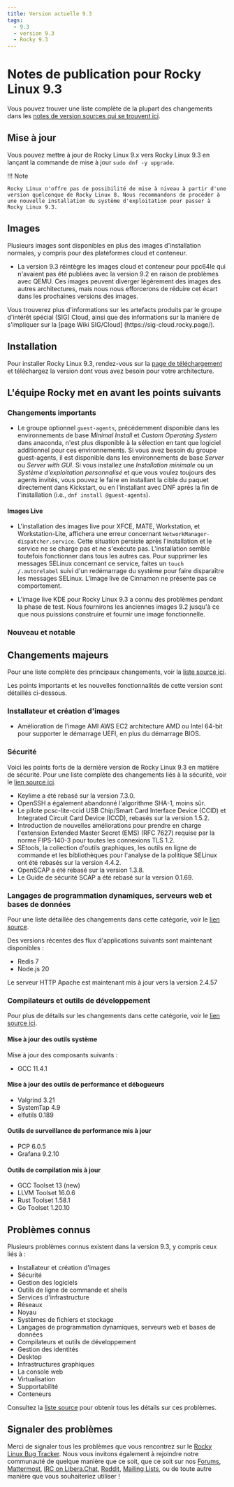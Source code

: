 ```yaml
---
title: Version actuelle 9.3
tags:
  - 9.3
  - version 9.3
  - Rocky 9.3
---
```


# Notes de publication pour Rocky Linux 9.3

Vous pouvez trouver une liste complète de la plupart des changements dans les [notes de version sources qui se trouvent ici](https://access.redhat.com/documentation/en-us/red_hat_enterprise_linux/9/html/9.3_release_notes/index).

## Mise à jour

Vous pouvez mettre à jour de Rocky Linux 9.x vers Rocky Linux 9.3 en lançant la commande de mise à jour `sudo dnf -y upgrade`.

!!! Note

```
Rocky Linux n'offre pas de possibilité de mise à niveau à partir d'une version quelconque de Rocky Linux 8. Nous recommandons de procéder à une nouvelle installation du système d'exploitation pour passer à Rocky Linux 9.3.
```

## Images

Plusieurs images sont disponibles en plus des images d'installation normales, y compris pour des plateformes cloud et conteneur.

- La version 9.3 réintègre les images cloud et conteneur pour ppc64le qui n'avaient pas été publiées avec la version 9.2 en raison de problèmes avec QEMU. Ces images peuvent diverger légèrement des images des autres architectures, mais nous nous efforcerons de réduire cet écart dans les prochaines versions des images.

Vous trouverez plus d'informations sur les artefacts produits par le groupe d'intérêt spécial (SIG) Cloud, ainsi que des informations sur la manière de s'impliquer sur la \[page Wiki SIG/Cloud] (https\://sig-cloud.rocky.page/).

## Installation

Pour installer Rocky Linux 9.3, rendez-vous sur la [page de téléchargement](https://rockylinux.org/download/) et téléchargez la version dont vous avez besoin pour votre architecture.

## L'équipe Rocky met en avant les points suivants

### Changements importants

- Le groupe optionnel `guest-agents`, précédemment disponible dans les environnements de base _Minimal Install_ et _Custom Operating System_ dans anaconda, n'est plus disponible à la sélection en tant que logiciel additionnel pour ces environnements. Si vous avez besoin du groupe guest-agents, il est disponible dans les environnements de base _Server_ ou _Server with GUI_. Si vous installez une _Installation minimale_ ou un _Système d'exploitation personnalisé_ et que vous voulez toujours des agents invités, vous pouvez le faire en installant la cible du paquet directement dans Kickstart, ou en l'installant avec DNF après la fin de l'installation (i.e., `dnf install @guest-agents`).

#### Images Live

- L'installation des images live pour XFCE, MATE, Workstation, et Workstation-Lite, affichera une erreur concernant `NetworkManager-dispatcher.service`. Cette situation persiste après l'installation et le service ne se charge pas et ne s'exécute pas. L'installation semble toutefois fonctionner dans tous les autres cas. Pour supprimer les messages SELinux concernant ce service, faites un `touch /.autorelabel` suivi d'un redémarrage du système pour faire disparaître les messages SELinux. L'image live de Cinnamon ne présente pas ce comportement.

- L'image live KDE pour Rocky Linux 9.3 a connu des problèmes pendant la phase de test. Nous fournirons les anciennes images 9.2 jusqu'à ce que nous puissions construire et fournir une image fonctionnelle.

### Nouveau et notable

## Changements majeurs

Pour une liste complète des principaux changements, voir la [liste source ici](https://access.redhat.com/documentation/en-us/red_hat_enterprise_linux/9/html/9.3_release_notes/overview#overview-major-changes).

Les points importants et les nouvelles fonctionnalités de cette version sont détaillés ci-dessous.

### Installateur et création d'images

- Amélioration de l'image AMI AWS EC2 architecture AMD ou Intel 64-bit pour supporter le démarrage UEFI, en plus du démarrage BIOS.

### Sécurité

Voici les points forts de la dernière version de Rocky Linux 9.3 en matière de sécurité. Pour une liste complète des changements liés à la sécurité, voir le [lien source ici](https://access.redhat.com/documentation/en-us/red_hat_enterprise_linux/9/html/9.3_release_notes/new-features#new-features-security).

- Keylime a été rebasé sur la version 7.3.0.
- OpenSSH a également abandonné l'algorithme SHA-1, moins sûr.
- Le pilote pcsc-lite-ccid USB Chip/Smart Card Interface Device (CCID) et Integrated Circuit Card Device (ICCD), rebasés sur la version 1.5.2.
- Introduction de nouvelles améliorations pour prendre en charge l'extension Extended Master Secret (EMS) (RFC 7627) requise par la norme FIPS-140-3 pour toutes les connexions TLS 1.2.
- SEtools, la collection d'outils graphiques, les outils en ligne de commande et les bibliothèques pour l'analyse de la politique SELinux ont été rebasés sur la version 4.4.2.
- OpenSCAP a été rebasé sur la version 1.3.8.
- Le Guide de sécurité SCAP a été rebasé sur la version 0.1.69.

### Langages de programmation dynamiques, serveurs web et bases de données

Pour une liste détaillée des changements dans cette catégorie, voir le [lien source](https://access.redhat.com/documentation/en-us/red_hat_enterprise_linux/9/html/9.3_release_notes/new-features#new-features-dynamic-programming-languages-web-and-database-servers).

Des versions récentes des flux d'applications suivants sont maintenant disponibles :

- Redis 7
- Node.js 20

Le serveur HTTP Apache est maintenant mis à jour vers la version 2.4.57

### Compilateurs et outils de développement

Pour plus de détails sur les changements dans cette catégorie, voir le [lien source ici](https://access.redhat.com/documentation/en-us/red_hat_enterprise_linux/9/html/9.3_release_notes/new-features#new-features-compilers-and-development-tools).

#### Mise à jour des outils système

Mise à jour des composants suivants :

- GCC 11.4.1

#### Mise à jour des outils de performance et débogueurs

- Valgrind 3.21
- SystemTap 4.9
- elfutils 0.189

#### Outils de surveillance de performance mis à jour

- PCP 6.0.5
- Grafana 9.2.10

#### Outils de compilation mis à jour

- GCC Toolset 13 (new)
- LLVM Toolset 16.0.6
- Rust Toolset 1.58.1
- Go Toolset 1.20.10

## Problèmes connus

Plusieurs problèmes connus existent dans la version 9.3, y compris ceux liés à :

- Installateur et création d'images
- Sécurité
- Gestion des logiciels
- Outils de ligne de commande et shells
- Services d'infrastructure
- Réseaux
- Noyau
- Systèmes de fichiers et stockage
- Langages de programmation dynamiques, serveurs web et bases de données
- Compilateurs et outils de développement
- Gestion des identités
- Desktop
- Infrastructures graphiques
- La console web
- Virtualisation
- Supportabilité
- Conteneurs

Consultez la [liste source](https://access.redhat.com/documentation/en-us/red_hat_enterprise_linux/9/html/9.3_release_notes/known-issues) pour obtenir tous les détails sur ces problèmes.

## Signaler des problèmes

Merci de signaler tous les problèmes que vous rencontrez sur le [Rocky Linux Bug Tracker](https://bugs.rockylinux.org/). Nous vous invitons également à rejoindre notre communauté de quelque manière que ce soit, que ce soit sur nos [Forums](https://forums.rockylinux.org), [Mattermost](https://chat.rockylinux.org), [IRC on Libera.Chat](irc://irc.liberachat/rockylinux), [Reddit](https://reddit.com/r/rockylinux), [Mailing Lists](https://lists.resf.org), ou de toute autre manière que vous souhaiteriez utiliser !
